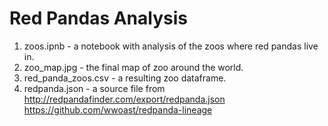# Red Pandas Analysis

1. zoos.ipnb - a notebook with analysis of the zoos where red pandas live in.
2. zoo_map.jpg - the final map of zoo around the world.
3. red_panda_zoos.csv - a resulting zoo dataframe.
4. redpanda.json - a source file from http://redpandafinder.com/export/redpanda.json
https://github.com/wwoast/redpanda-lineage
